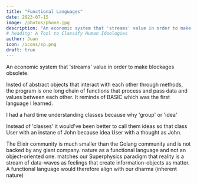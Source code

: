```yaml
---
title: "Functional Languages"
date: 2023-07-15
image: /photos/phone.jpg
description: "An economic system that 'streams' value in order to make blockages obsolete."
# heading: A Tool to Classify Human Ideologies
author: Juan
icon: /icons/sp.png
draft: true
---
```



An economic system that 'streams' value in order to make blockages obsolete.

Insted of abstract objects that interact with each other through methods, the program is one long chain of functions that process and pass data and values between each other. It reminds of BASIC which was the first language I learned.

I had a hard time understanding classes because why 'group' or 'idea'

Instead of 'classes' it would've been better to call them ideas so that class User with an instane of John because idea User with a thought as John.  

The Elixir community is much smaller than the Golang community and is not backed by any giant company. nature as a functional language and not an object-oriented one. matches our Superphysics paradigm that reality is a stream of data-waves as feelings that create information-objects as matter. A functional language would therefore align with our dharma (inherent nature)